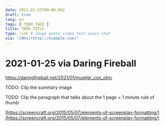 ```yaml
---
date: 2021-01-25T00:00:00Z
draft: true
lang: en
tags: [ TODO_TAGS ]
title: TODO_TITLE
type: link # image quote video text audio chat
via: "[Who](http://example.com)"
---
```



# 2021-01-25 via Daring Fireball
https://daringfireball.net/2021/01/mueller_cox_objc

TODO: Clip the summary image

TODO: Clip the paragraph that talks about the 1 page = 1 minute rule of thumb

[https://screencraft.org/2015/05/07/elements-of-screenplay-formatting/](https://screencraft.org/2015/05/07/elements-of-screenplay-formatting/)

